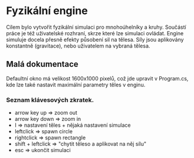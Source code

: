 # Fyzikální engine

Cílem bylo vytvořit fyzikální simulaci pro mnohoúhelníky a kruhy. Součástí práce je též uživatelské rozhraní, skrze které lze simulaci ovládat. Engine simuluje docela přesně efekty působení sil na tělesa. Síly jsou aplikovány konstantně (gravitace), nebo uživatelem na vybraná tělesa.

## Malá dokumentace

Defaultní okno má velikost 1600x1000 pixelů, což jde upravit v Program.cs, kde lze také nastavit maximální parametry těles v enginu.

### Seznam klávesových zkratek.

- arrow key up => zoom out
- arrow key down => zoom in
- I => nastavení těles + nějaká nastavení simulace
- leftclick => spawn circle
- rightclick => spawn rectangle
- shift + leftclick => "chytit těleso a aplikovat na něj sílu"
- esc => ukončit simulaci

